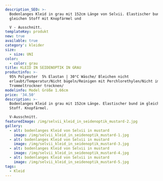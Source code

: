 ```yaml
---
description_SEO: >-
  Bodenlanges Kleid in grau mit 152cm Länge von Selvii. Elastischer bund im
  gleichen Stoff mit Knopfärmel und

  V - Ausschnitt.
templateKey: produkt
new: true
available: true
category': kleider
size:
  - size: UNI
color:
  - color: grau
title: KLEID IN SEIDENOPTIK IN GRAU
productinfo: >-
  95% Polyester  5% Elastan | 30°C Wäsche/ Bleichen nicht
  erlaubt/Temperatur/Nicht bügeln/Reinigen mit Perchlorethylen/Nicht im
  Trommeltrockner trocknen/
modelinfo: Model Größe 1.66cm
price: '34.50'
description: >-
  Bodenlanges Kleid in grau mit 152cm Länge. Elastischer bund im gleichen
  Stoff. Knopfärmel.

  V-Ausschnitt.
featuredImage: /img/selvii_kleid_in_seidenoptik_mustard-2.jpg
gallery:
  - alt: bodenlanges Kleid von Selvii in mustard
    image: /img/selvii_kleid_in_seidenoptik_mustard-1.jpg
  - alt: bodenlanges Kleid von Selvii in mustard
    image: /img/selvii_kleid_in_seidenoptik_mustard-3.jpg
  - alt: bodenlanges Kleid von Selvii in mustard
    image: /img/selvii_kleid_in_seidenoptik_mustard-4.jpg
  - alt: bodenlanges Kleid von Selvii in mustard
    image: /img/selvii_kleid_in_seidenoptik_mustard-5.jpg
tags:
  - Kleid
---
```


